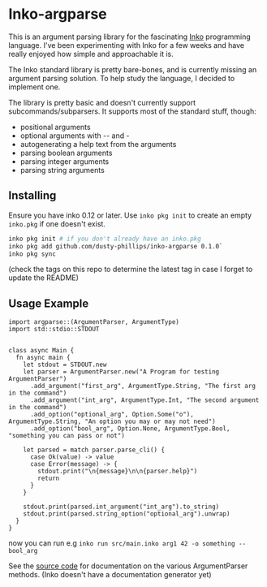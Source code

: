 # Inko-argparse

This is an argument parsing library for the fascinating [Inko](https://inko-lang.org)
programming language. I've been experimenting with Inko for a few weeks and have really
enjoyed how simple and approachable it is.

The Inko standard library is pretty bare-bones, and is currently missing an argument
parsing solution. To help study the language, I decided to implement one.

The library is pretty basic and doesn't currently support subcommands/subparsers.
It supports most of the standard stuff, though:

- positional arguments
- optional arguments with -- and -
- autogenerating a help text from the arguments
- parsing boolean arguments
- parsing integer arguments
- parsing string arguments

## Installing

Ensure you have inko 0.12 or later. Use `inko pkg init` to create an empty `inko.pkg` if
one doesn't exist.

```sh
inko pkg init # if you don't already have an inko.pkg
inko pkg add github.com/dusty-phillips/inko-argparse 0.1.0`
inko pkg sync
```

(check the tags on this repo to determine the latest tag in case I forget to update the README)

## Usage Example

```inko
import argparse::(ArgumentParser, ArgumentType)
import std::stdio::STDOUT


class async Main {
  fn async main {
    let stdout = STDOUT.new
    let parser = ArgumentParser.new("A Program for testing ArgumentParser")
      .add_argument("first_arg", ArgumentType.String, "The first arg in the command")
      .add_argument("int_arg", ArgumentType.Int, "The second argument in the command")
      .add_option("optional_arg", Option.Some("o"), ArgumentType.String, "An option you may or may not need")
      .add_option("bool_arg", Option.None, ArgumentType.Bool, "something you can pass or not")

    let parsed = match parser.parse_cli() {
      case Ok(value) -> value
      case Error(message) -> {
        stdout.print("\n{message}\n\n{parser.help}")
        return
      }
    }

    stdout.print(parsed.int_argument("int_arg").to_string)
    stdout.print(parsed.string_option("optional_arg").unwrap)
  }
}
```

now you can run e.g `inko run src/main.inko arg1 42 -o something --bool_arg`

See the [source code](blob/main/src/argparse.inko) for documentation on the various ArgumentParser methods.
(Inko doesn't have a documentation generator yet)

